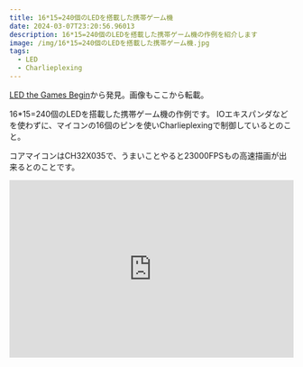 ```yaml
---
title: 16*15=240個のLEDを搭載した携帯ゲーム機
date: 2024-03-07T23:20:56.96013
description: 16*15=240個のLEDを搭載した携帯ゲーム機の作例を紹介します
image: /img/16*15=240個のLEDを搭載した携帯ゲーム機.jpg
tags:
  - LED
  - Charlieplexing
---
```

[LED the Games Begin](https://www.hackster.io/news/led-the-games-begin-4a0030053b94)から発見。画像もここから転載。

16*15=240個のLEDを搭載した携帯ゲーム機の作例です。
IOエキスパンダなどを使わずに、マイコンの16個のピンを使いCharlieplexingで制御しているとのこと。

コアマイコンはCH32X035で、うまいことやると23000FPSもの高速描画が出来るとのことです。

<iframe width="100%" height="315" src="https://www.youtube.com/embed/OW_Sk_dbQm8" title="YouTube video player" frameborder="0" allow="accelerometer; autoplay; clipboard-write; encrypted-media; gyroscope; picture-in-picture" allowfullscreen></iframe>

